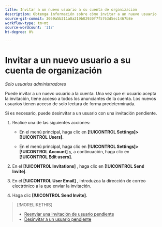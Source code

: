 ```yaml
---
title: Invitar a un nuevo usuario a su cuenta de organización
description: Obtenga información sobre cómo invitar a un nuevo usuario a unirse a la cuenta.
source-git-commit: 3059a5b211a8a219b02930f7f5763d5ec1467b8e
workflow-type: tm+mt
source-wordcount: '117'
ht-degree: 0%

---
```


# Invitar a un nuevo usuario a su cuenta de organización

*Solo usuarios administradores*

Puede invitar a un nuevo usuario a la cuenta. Una vez que el usuario acepta la invitación, tiene acceso a todos los anunciantes de la cuenta. Los nuevos usuarios tienen acceso de solo lectura de forma predeterminada.

Si es necesario, puede desinvitar a un usuario con una invitación pendiente.

1. Realice una de las siguientes acciones:

   * En el menú principal, haga clic en **[!UICONTROL Settings]>[!UICONTROL Users]**.

   * En el menú principal, haga clic en **[!UICONTROL Settings]>[!UICONTROL Account]** y, a continuación, haga clic en **[!UICONTROL Edit users]**.

1. En el **[!UICONTROL Invitations]** , haga clic en **[!UICONTROL Send Invite]**.

1. En el **[!UICONTROL User Email]** , introduzca la dirección de correo electrónico a la que enviar la invitación.

1. Haga clic **[!UICONTROL Send Invite]**.

>[!MORELIKETHIS]
>
>* [Reenviar una invitación de usuario pendiente](user-resend-invite.md)
>* [Desinvitar a un usuario pendiente](user-uninvite.md)


<!-- >* [Edit User Permissions or Delete a User](user-edit.md) -->
